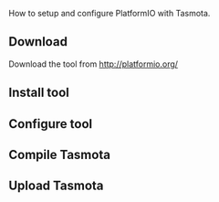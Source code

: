 How to setup and configure PlatformIO with Tasmota.

## Download
Download the tool from http://platformio.org/

## Install tool


## Configure tool


## Compile Tasmota


## Upload Tasmota